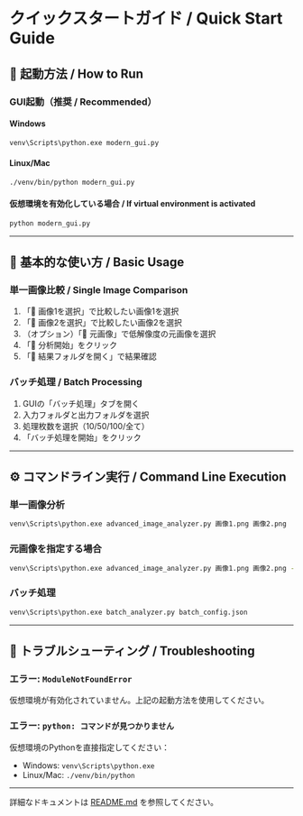 # クイックスタートガイド / Quick Start Guide

## 🚀 起動方法 / How to Run

### GUI起動（推奨 / Recommended）

#### Windows
```bash
venv\Scripts\python.exe modern_gui.py
```

#### Linux/Mac
```bash
./venv/bin/python modern_gui.py
```

#### 仮想環境を有効化している場合 / If virtual environment is activated
```bash
python modern_gui.py
```

---

## 📝 基本的な使い方 / Basic Usage

### 単一画像比較 / Single Image Comparison

1. 「📁 画像1を選択」で比較したい画像1を選択
2. 「📁 画像2を選択」で比較したい画像2を選択
3. （オプション）「🎯 元画像」で低解像度の元画像を選択
4. 「🚀 分析開始」をクリック
5. 「📂 結果フォルダを開く」で結果確認

### バッチ処理 / Batch Processing

1. GUIの「バッチ処理」タブを開く
2. 入力フォルダと出力フォルダを選択
3. 処理枚数を選択（10/50/100/全て）
4. 「バッチ処理を開始」をクリック

---

## ⚙️ コマンドライン実行 / Command Line Execution

### 単一画像分析
```bash
venv\Scripts\python.exe advanced_image_analyzer.py 画像1.png 画像2.png
```

### 元画像を指定する場合
```bash
venv\Scripts\python.exe advanced_image_analyzer.py 画像1.png 画像2.png --original 元画像.png
```

### バッチ処理
```bash
venv\Scripts\python.exe batch_analyzer.py batch_config.json
```

---

## 🔧 トラブルシューティング / Troubleshooting

### エラー: `ModuleNotFoundError`
仮想環境が有効化されていません。上記の起動方法を使用してください。

### エラー: `python: コマンドが見つかりません`
仮想環境のPythonを直接指定してください：
- Windows: `venv\Scripts\python.exe`
- Linux/Mac: `./venv/bin/python`

---

詳細なドキュメントは [README.md](README.md) を参照してください。
